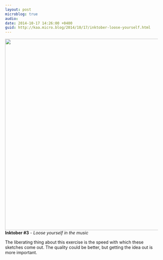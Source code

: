 ```yaml
---
layout: post
microblog: true
audio: 
date: 2014-10-17 14:26:00 +0400
guid: http://kaa.micro.blog/2014/10/17/inktober-loose-yourself.html
---
```

<img src="http://www.kaa.bz/uploads/2018/03a8d0199a.jpg" alt="" width="840" height="630" class="alignnone size-full wp-image-359" /><strong>Inktober #3</strong> - <em>Loose yourself in the music</em>

The liberating thing about this exercise is the speed with which these sketches come out. The quality could be better, but getting the idea out is more important.
